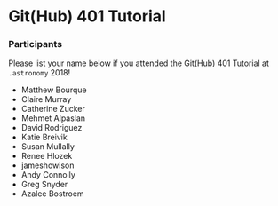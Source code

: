 # Git(Hub) 401 Tutorial

### Participants

Please list your name below if you attended the Git(Hub) 401 Tutorial at `.astronomy` 2018!

- Matthew Bourque
- Claire Murray
- Catherine Zucker
- Mehmet Alpaslan
- David Rodriguez
- Katie Breivik
- Susan Mullally
- Renee Hlozek
- jameshowison
- Andy Connolly
- Greg Snyder
- Azalee Bostroem
